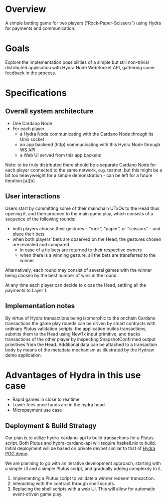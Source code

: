 ﻿# Overview
A simple betting game for two players (“Rock-Paper-Scissors”) using Hydra for payments and communication.

# Goals
Explore the implementation possibilities of a simple but still non-trivial distributed application with Hydra Node WebSocket API, gathering some feedback in the process.

# Specifications

## Overall system architecture

* One Cardano Node
* For each player
    * a Hydra Node communicating with the Cardano Node through its Unix socket
    * an app backend (http) communicating with this Hydra Node through WS API
    * a Web UI served from this app backend

Note: to be truly distributed there should be a separate Cardano Node for each player connected to the same network, e.g. testnet, but this might be a bit too heavyweight for a simple demonstration - can be left for a future iteration.[a][b]

## User interactions

Users start by committing some of their mainchain UTxOs to the Head thus opening it, and then proceed to the main game play, which consists of a sequence of the following rounds:

* both players choose their gestures – “rock”, “paper”, or “scissors” – and place their bets
* when both players’ bets are observed on the Head, the gestures chosen are revealed and compared
    * in case of a tie bets are returned to their respective owners
    * when there is a winning gesture, all the bets are transferred to the winner

Alternatively, each round may consist of several games with the winner being chosen by the best number of wins in the round.

At any time each player can decide to close the Head, settling all the payments to Layer 1.

## Implementation notes

By virtue of Hydra transactions being isomorphic to the onchain Cardano transactions the game play rounds can be driven by smart contracts with ordinary Plutus validation scripts: the application builds transactions, submits them to the Head using NewTx input primitive, and tracks transactions of the other player by inspecting SnapshotConfirmed output primitives from the Head. Additional data can be attached to a transaction body by means of the metadata mechanism as illustrated by the Hydraw demo application.

# Advantages of Hydra in this use case

* Rapid games in close to realtime
* Lower fees once funds are in the hydra head
* Micropayment use case

## Deployment & Build Strategy

Our plan is to utilize hydra-cardano-api to build transactions for a Plutus script. Both Plutus and hydra-cardano-api will require haskell.nix to build. Initial deployment will be based on private devnet similar to that of [Hydra POC demo](https://github.com/input-output-hk/hydra-poc/tree/master/demo).

We are planning to go with an iterative development approach, starting with a simple UI and a simple Plutus script, and gradually adding complexity to it.

1. Implementing a Plutus script to validate a winner redeem transaction.
2. Interacting with the contract through shell scripts.
3. Replacing the shell scripts with a web UI. This will allow for automatic event-driven game play.
